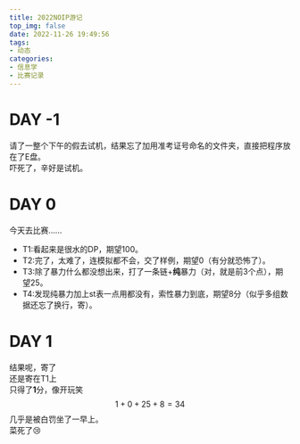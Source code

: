 ```yaml
---
title: 2022NOIP游记
top_img: false
date: 2022-11-26 19:49:56
tags:
- 动态
categories:
- 信息学
- 比赛记录
---
```

# DAY -1
请了一整个下午的假去试机，结果忘了加用准考证号命名的文件夹，直接把程序放在了E盘。  
吓死了，辛好是试机。
# DAY 0
今天去比赛……
+ T1:看起来是很水的DP，期望$100$。
+ T2:完了，太难了，连模拟都不会，交了样例，期望$0$（有分就恐怖了）。
+ T3:除了暴力什么都没想出来，打了一条链+**纯**暴力（对，就是前3个点），期望$25$。
+ T4:发现纯暴力加上st表一点用都没有，索性暴力到底，期望$8$分（似乎多组数据还忘了换行，寄）。
# DAY 1
结果呢，寄了  
还是寄在T1上  
只得了**1**分，像开玩笑  
$$1+0+25+8=34$$
几乎是被白罚坐了一早上。  
菜死了:cry: